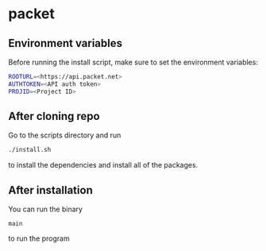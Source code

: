 # packet

## Environment variables
Before running the install script, make sure to set the environment variables:

```bash
ROOTURL=<https://api.packet.net>
AUTHTOKEN=<API auth token>
PROJID=<Project ID>
```

## After cloning repo
Go to the scripts directory and run
```bash
./install.sh
```
to install the dependencies and install all of the packages.

## After installation
You can run the binary 
 ```binary
 main
 ```
 to run the program
